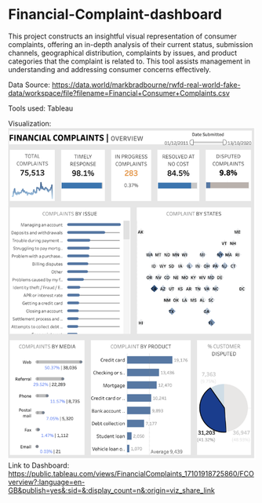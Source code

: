 # Financial-Complaint-dashboard
This project constructs an insightful visual representation of consumer complaints, offering an in-depth analysis of their current status, submission channels, geographical distribution, complaints by issues, and product categories that the complaint is related to. This tool assists management in understanding and addressing consumer concerns effectively.

Data Source: https://data.world/markbradbourne/rwfd-real-world-fake-data/workspace/file?filename=Financial+Consumer+Complaints.csv

Tools used: Tableau

Visualization:
![](dashboard.png)
Link to Dashboard: https://public.tableau.com/views/FinancialComplaints_17101918725860/FCOverview?:language=en-GB&publish=yes&:sid=&:display_count=n&:origin=viz_share_link
